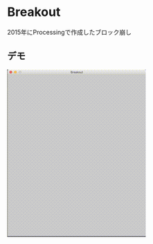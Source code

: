 # Breakout
2015年にProcessingで作成したブロック崩し

## デモ
![result](https://github.com/kmdkuk/breakout/blob/master/breakout-demo.gif)
